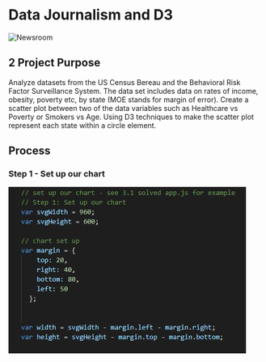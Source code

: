 # Data Journalism and D3

![Newsroom](https://media.giphy.com/media/v2xIous7mnEYg/giphy.gif)

## 2 Project Purpose
Analyze datasets from the US Census Bereau and the Behavioral Risk Factor Surveillance System.  The data set includes data on rates of income, obesity, poverty etc, by state (MOE stands for margin of error).  Create a scatter plot between two of the data variables such as Healthcare vs Poverty or Smokers vs Age.  Using D3 techniques to make the scatter plot represent each state within a circle element.

## Process
### Step 1 - Set up our chart

![Screenshot](Images/chart.JPG "Screenshot")